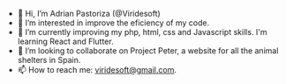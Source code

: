 - 👋 Hi, I’m Adrian Pastoriza (@Viridesoft)
- 👀 I’m interested in improve the eficiency of my code.
- 🌱 I’m currently improving my php, html, css and Javascript skills. I'm learning React and Flutter.
- 💞️ I’m looking to collaborate on Project Peter, a website for all the animal shelters in Spain.
- 📫 How to reach me: viridesoft@gmail.com.

<!---
Viridesoft/Viridesoft is a ✨ special ✨ repository because its `README.md` (this file) appears on your GitHub profile.
You can click the Preview link to take a look at your changes.
--->
